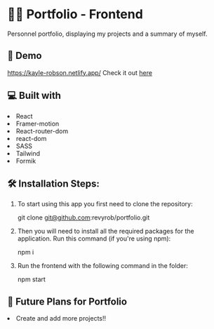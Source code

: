 # 👩‍💻 Portfolio -  Frontend 
Personnel portfolio, displaying my projects and a summary of myself.

## 🚀 Demo
https://kayle-robson.netlify.app/
Check it out <a href="https://kayle-robson.netlify.app/">here</a>

## 💻 Built with
<li>React</li>
<li>Framer-motion</li>
<li>React-router-dom</li>
<li>react-dom</li>
<li>SASS</li>
<li>Tailwind</li>
<li>Formik</li>

## 🛠️ Installation Steps:
1. To start using this app you first need to clone the repository:

    git clone git@github.com:revyrob/portfolio.git

2. Then you will need to install all the required packages for the application. Run this command (if you're using npm):

    npm i

3. Run the frontend with the following command in the folder:

    npm start
    

## 🔮 Future Plans for Portfolio

<li>Create and add more projects!!</li>

